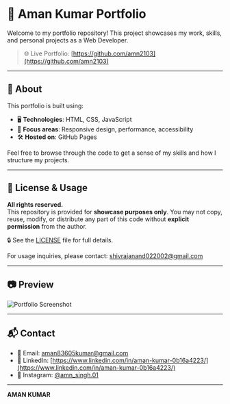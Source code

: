 # 💼 Aman Kumar Portfolio

Welcome to my portfolio repository! This project showcases my work, skills, and personal projects as a Web Developer.

> 🌐 Live Portfolio: [https://github.com/amn2103](https://github.com/amn2103)

---

## 📌 About

This portfolio is built using:
- 🖥️ **Technologies**: HTML, CSS, JavaScript
- 🎨 **Focus areas**: Responsive design, performance, accessibility
- 🛠️ **Hosted on**: GitHub Pages

Feel free to browse through the code to get a sense of my skills and how I structure my projects.

---

## 🚫 License & Usage

**All rights reserved.**  
This repository is provided for **showcase purposes only**. You may not copy, reuse, modify, or distribute any part of this code without **explicit permission** from the author.

🔒 See the [LICENSE](./LICENSE) file for full details.

For usage inquiries, please contact: [shivrajanand022002@gmail.com](mailto:aman@gmail.com)

---

## 📷 Preview

![Portfolio Screenshot](preview.png)

---

## 📬 Contact

- 📧 Email: [aman83605kumar@gmail.com](mailto:aman83605kumar@gmail.com)
- 💼 LinkedIn: [https://www.linkedin.com/in/aman-kumar-0b16a4223/](https://www.linkedin.com/in/aman-kumar-0b16a4223/)
- 📸 Instagram: [@amn_singh.01](https://www.instagram.com/amn_singh.01/)

---

**AMAN KUMAR**
